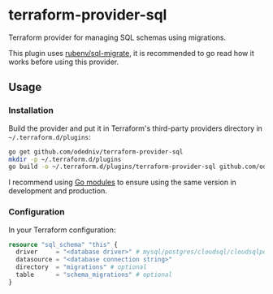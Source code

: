 # terraform-provider-sql

Terraform provider for managing SQL schemas using migrations.

This plugin uses [rubenv/sql-migrate](https://github.com/rubenv/sql-migrate),
it is recommended to go read how it works before using this provider.

## Usage

### Installation

Build the provider and put it in Terraform's third-party providers directory in `~/.terraform.d/plugins`:

```bash
go get github.com/odedniv/terraform-provider-sql
mkdir -p ~/.terraform.d/plugins
go build -o ~/.terraform.d/plugins/terraform-provider-sql github.com/odedniv/terraform-provider-sql
```

I recommend using [Go modules](https://github.com/golang/go/wiki/Modules) to ensure
using the same version in development and production.

### Configuration

In your Terraform configuration:

```terraform
resource "sql_schema" "this" {
  driver     = "<database driver>" # mysql/postgres/cloudsql/cloudsqlpostgres
  datasource = "<database connection string>"
  directory  = "migrations" # optional
  table      = "schema_migrations" # optional
}
```
